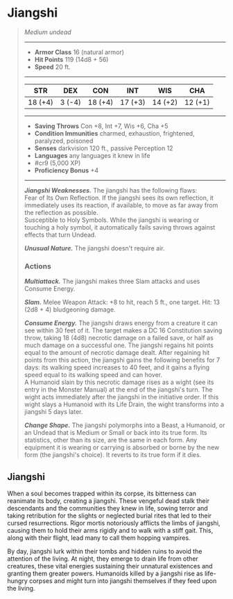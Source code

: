# Jiangshi
>*Medium undead*
>___
>- **Armor Class** 16 (natural armor)
>- **Hit Points** 119 (14d8 + 56)
>- **Speed** 20 ft.
>___
>|STR|DEX|CON|INT|WIS|CHA|
>|:---:|:---:|:---:|:---:|:---:|:---:|
>|18 (+4)|3 (-4)|18 (+4)|17 (+3)|14 (+2)|12 (+1)|
>___
>- **Saving Throws** Con +8, Int +7, Wis +6, Cha +5
>- **Condition Immunities** charmed, exhaustion, frightened, paralyzed, poisoned
>- **Senses** darkvision 120 ft., passive Perception 12
>- **Languages** any languages it knew in life
>- #cr9 (5,000 XP)
>- **Proficiency Bonus** +4
>___
>***Jiangshi Weaknesses.*** The jiangshi has the following flaws:  
>Fear of Its Own Reflection. If the jiangshi sees its own reflection, it immediately uses its reaction, if available, to move as far away from the reflection as possible.  
>Susceptible to Holy Symbols. While the jiangshi is wearing or touching a holy symbol, it automatically fails saving throws against effects that turn Undead.  
>
>***Unusual Nature.*** The jiangshi doesn't require air.  
>
>### Actions
>***Multiattack.*** The jiangshi makes three Slam attacks and uses Consume Energy.  
>
>***Slam.*** Melee Weapon Attack: +8 to hit, reach 5 ft., one target. Hit: 13 (2d8 + 4) bludgeoning damage.  
>
>***Consume Energy.*** The jiangshi draws energy from a creature it can see within 30 feet of it. The target makes a DC 16 Constitution saving throw, taking 18 (4d8) necrotic damage on a failed save, or half as much damage on a successful one. The jiangshi regains hit points equal to the amount of necrotic damage dealt. After regaining hit points from this action, the jiangshi gains the following benefits for 7 days: its walking speed increases to 40 feet, and it gains a flying speed equal to its walking speed and can hover.  
>A Humanoid slain by this necrotic damage rises as a wight (see its entry in the Monster Manual) at the end of the jiangshi's turn. The wight acts immediately after the jiangshi in the initiative order. If this wight slays a Humanoid with its Life Drain, the wight transforms into a jiangshi 5 days later.  
>
>***Change Shape.*** The jiangshi polymorphs into a Beast, a Humanoid, or an Undead that is Medium or Small or back into its true form. Its statistics, other than its size, are the same in each form. Any equipment it is wearing or carrying is absorbed or borne by the new form (the jiangshi's choice). It reverts to its true form if it dies.

## Jiangshi

When a soul becomes trapped within its corpse, its bitterness can reanimate its body, creating a jiangshi. These vengeful dead stalk their descendants and the communities they knew in life, sowing terror and taking retribution for the slights or neglected burial rites that led to their cursed resurrections. Rigor mortis notoriously afflicts the limbs of jiangshi, causing them to hold their arms rigidly and to walk with a stiff gait. This, along with their flight, lead many to call them hopping vampires.

By day, jiangshi lurk within their tombs and hidden ruins to avoid the attention of the living. At night, they emerge to drain life from other creatures, these vital energies sustaining their unnatural existences and granting them greater powers. Humanoids killed by a jiangshi rise as life-hungry corpses and might turn into jiangshi themselves if they feed upon the living.